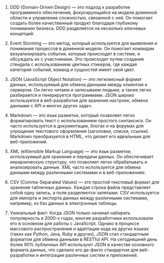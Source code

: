 1. DDD (Domain-Driven Design) — это подход к разработке программного обеспечения, фокусирующийся на модели доменной области и управление сложностью, связанной с ней. Он помогает создать более качественный продукт благодаря глубокому пониманию бизнеса. DDD разделяется на несколько ключевых концепций:

2. Event Storming — это метод, который используется для выявления и понимания процессов в доменной модели. Он помогает командам визуализировать события, которые происходят в системе, и обсуждать их с участниками. Это происходит путем создания стендапа с использованием цветных стикеров, где каждая категория событий, команд и сущностей имеет свой цвет.

3. JSON (JavaScript Object Notation) — это легковесный формат данных, используемый для обмена данными между клиентом и сервером. Он легко читаем и записываем людьми, а также легко разбирается и генерируется программами. JSON широко используется в веб-разработке для хранения настроек, обмена данными с API и многих других задач.

4. Markdown — это язык разметки, который позволяет легко форматировать текст с использованием простого синтаксиса. Он часто используется в документации, блогах и на форумах для упрощения текстового оформления (заголовки, списки, ссылки). Markdown преобразуется в HTML, что делает его идеальным для веб-приложений.

5. XML (eXtensible Markup Language) — это язык разметки, используемый для хранения и передачи данных. Он обеспечивает иерархическую структуру, что позволяет легко обрабатывать и анализировать данные. XML часто используется для обмена данными между различными системами и в веб-приложениях.

6. CSV (Comma-Separated Values) — это простой текстовый формат для хранения табличных данных. Каждая строка файла представляет собой одну запись, а поля разделяются запятыми. CSV используется для импорта и экспорта данных между различными системами, например, из баз данных в электронные таблицы.

7. Уникальный факт: Когда JSON только начинал набирать популярность в 2000-х годах, многие разработчики использовали его в основном для работы с JavaScript. Однако в процессе массового распространения и адаптации кода на других языках (таких как Python, Java, Ruby и других), JSON стал стандартным форматом для обмена данными в RESTful API. На сегодняшний день более 90% публичных API используют JSON в качестве основного формата данных, что сделало его де-факто стандартом для веб-разработки и интеграции различных систем и приложений. 
